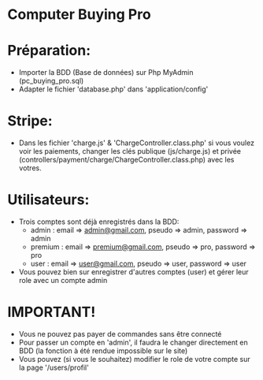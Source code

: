 # Computer Buying Pro

# Préparation:

  - Importer la BDD (Base de données) sur Php MyAdmin (pc_buying_pro.sql)
  - Adapter le fichier 'database.php' dans 'application/config'

# Stripe:

  - Dans les fichier 'charge.js' & 'ChargeController.class.php' si vous voulez voir les paiements, changer les clés publique (js/charge.js) et privée (controllers/payment/charge/ChargeController.class.php) avec les votres.

# Utilisateurs:

  - Trois comptes sont déjà enregistrés dans la BDD:
    - admin : email => admin@gmail.com, pseudo => admin, password => admin
    - premium : email => premium@gmail.com, pseudo => pro, password => pro
    - user : email => user@gmail.com, pseudo => user, password => user
  - Vous pouvez bien sur enregistrer d'autres comptes (user) et gérer leur role avec un compte admin

# IMPORTANT!

  - Vous ne pouvez pas payer de commandes sans être connecté
  - Pour passer un compte en 'admin', il faudra le changer directement en BDD (la fonction à été rendue impossible sur le site)
  - Vous pouvez (si vous le souhaitez) modifier le role de votre compte sur la page '/users/profil'
